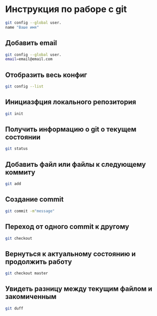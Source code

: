 # Инструкция по раборе с git

```sh
git config --global user. 
name "Ваше имя"
```
## Добавить email
```sh
git config --global user.
email=email@email.com
```
## Отобразить весь конфиг
```sh
git config --list
```
## Инициазфция локального репозитория
```sh
git init
```
## Получить информацию о git о текущем состоянии
```sh
git status
```
## Добавить файл или файлы к следующему коммиту
```sh
git add
```
## Создание commit
```sh
git commit -m"message"
```
## Переход от одного commit к другому
```sh
git checkout
```
## Вернуться к актуальному состоянию и продолжить работу
```sh
git checkout master
```
## Увидеть разницу между текущим файлом и закомиченным
```sh
git duff
```